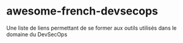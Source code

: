 # awesome-french-devsecops
Une liste de liens permettant de se former aux outils utilisés dans le domaine du DevSecOps

